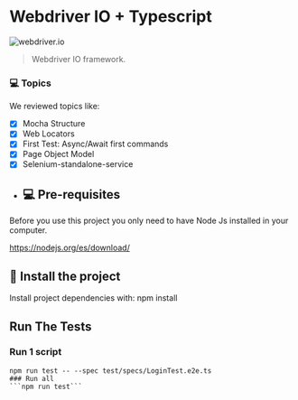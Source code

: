 # Webdriver IO + Typescript

<img src="https://repository-images.githubusercontent.com/194183695/eb15e700-a3b5-11e9-8c50-5f68afabec0e" alt="webdriver.io">

> Webdriver IO framework.

### 💻 Topics

We reviewed topics like:

- [x] Mocha Structure
- [x] Web Locators
- [x] First Test: Async/Await first commands
- [x] Page Object Model 
- [x] Selenium-standalone-service
 
- ## 💻 Pre-requisites

Before you use this project you only need to have Node Js installed in your computer.

https://nodejs.org/es/download/

## 🚀 Install the project

Install project dependencies with: npm install

## Run The Tests
### Run 1 script
``````
npm run test -- --spec test/specs/LoginTest.e2e.ts
### Run all
```npm run test```